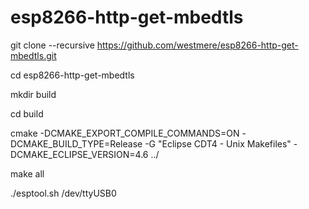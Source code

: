 # esp8266-http-get-mbedtls

git clone --recursive https://github.com/westmere/esp8266-http-get-mbedtls.git

cd esp8266-http-get-mbedtls

mkdir build

cd build

cmake -DCMAKE_EXPORT_COMPILE_COMMANDS=ON -DCMAKE_BUILD_TYPE=Release -G "Eclipse CDT4 - Unix Makefiles" -DCMAKE_ECLIPSE_VERSION=4.6 ../

make all

./esptool.sh /dev/ttyUSB0
